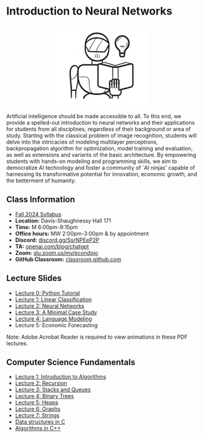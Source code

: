 # Introduction to Neural Networks

<p align="center">
  <img src="e6930.jpg" alt="awww" width="50%" height="50%">
</p>

Artificial intelligence should be made accessible to all. To this end, we provide a spelled-out introduction to neural networks and their applications for students from all disciplines, regardless of their background or area of study. Starting with the classical problem of image recognition, students will delve into the intricacies of modeling multilayer perceptrons, backpropagation algorithm for optimization, model training and evaluation, as well as extensions and variants of the basic architecture. By empowering students with hands-on modeling and programming skills, we aim to democratize AI technology and foster a community of `AI ninjas' capable of harnessing its transformative potential for innovation, economic growth, and the betterment of humanity.

## Class Information

* [Fall 2024 Syllabus](/pdf/NNsyllabus.pdf)
* **Location:** Davis-Shaughnessy Hall 171
* **Time:** M 6:00pm-9:15pm
* **Office hours:** MW 2:00pm-3:00pm & by appointment
* **Discord:** [discord.gg/SsrNPEeP2P](https://discord.gg/SsrNPEeP2P)
* **TA:** [openai.com/blog/chatgpt](https://openai.com/blog/chatgpt)
* **Zoom:** [slu.zoom.us/my/econdojo](https://slu.zoom.us/my/econdojo)
* **GitHub Classroom:** [classroom.github.com](https://classroom.github.com)

## Lecture Slides

* [Lecture 0: Python Tutorial](/pdf/NNslides0.pdf)
* [Lecture 1: Linear Classification](/pdf/NNslides1.pdf)
* [Lecture 2: Neural Networks](/pdf/NNslides2.pdf)
* [Lecture 3: A Minimal Case Study](/pdf/NNslides3.pdf)
* [Lecture 4: Language Modeling](/pdf/NNslides4.pdf)
* Lecture 5: Economic Forecasting

Note: Adobe Acrobat Reader is required to view animations in these PDF lectures.

## Computer Science Fundamentals

* [Lecture 1: Introduction to Algorithms](/pdf/Ch1_IntroToAlgorithms.pdf)
* [Lecture 2: Recursion](/pdf/Ch2_Recursion.pdf)
* [Lecture 3: Stacks and Queues](/pdf/Ch3_StacksAndQueues.pdf)
* [Lecture 4: Binary Trees](/pdf/Ch4_BinaryTrees.pdf)
* [Lecture 5: Heaps](/pdf/Ch5_Heaps.pdf)
* [Lecture 6: Graphs](/pdf/Ch6_Graphs.pdf)
* [Lecture 7: Strings](/pdf/Ch7_Strings.pdf)
* [Data structures in C](https://github.com/econdojo/c-data-struct)
* [Algorithms in C++](https://github.com/econdojo/cpp-algo)
